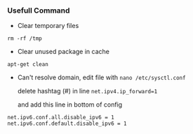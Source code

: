 ### Usefull Command
- Clear temporary files
```
rm -rf /tmp
```
- Clear unused package in cache
```
apt-get clean
```
- Can't resolve domain, edit file with `nano /etc/sysctl.conf`

  delete hashtag (#) in line `net.ipv4.ip_forward=1`
  
  and add this line in bottom of config
```
net.ipv6.conf.all.disable_ipv6 = 1
net.ipv6.conf.default.disable_ipv6 = 1
```
